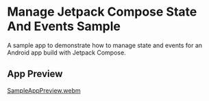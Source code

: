# Manage Jetpack Compose State And Events Sample
A sample app to demonstrate how to manage state and events for an Android app build with Jetpack Compose.

## App Preview
[SampleAppPreview.webm](https://github.com/user-attachments/assets/8d909f4f-0c83-4327-941a-fd514341b33a)

